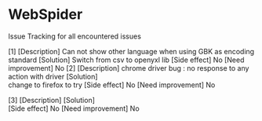 # WebSpider
Issue Tracking for all encountered issues

[1]
[Description]
    Can not show other language when using GBK as encoding standard
[Solution]
    Switch from csv to openyxl lib 
[Side effect]
No
[Need improvement]
No
[2]
[Description]
chrome driver bug : no response to any action with driver
[Solution]    
change to firefox to try
[Side effect]
No
[Need improvement]
No

[3]
[Description]
[Solution]    
[Side effect]
No
[Need improvement]
No
